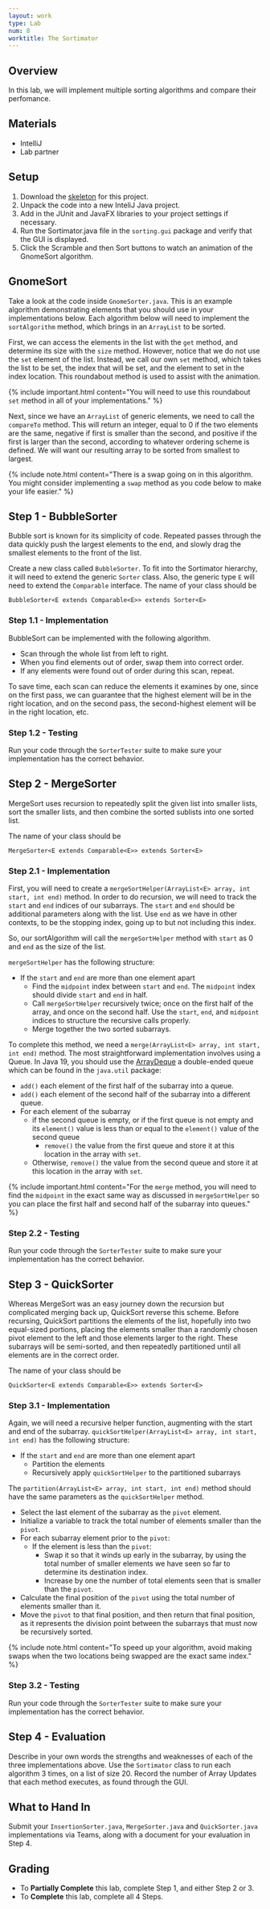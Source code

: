 ```yaml
---
layout: work
type: Lab
num: 8
worktitle: The Sortimator
---
```


## Overview

In this lab, we will implement multiple sorting algorithms and compare
their perfomance.

## Materials

-   IntelliJ
-   Lab partner

## Setup

1.  Download the [skeleton](../code/151sortimator.zip) for this project.
2.  Unpack the code into a new InteliJ Java project.
3.  Add in the JUnit and JavaFX libraries to your project settings if necessary.
4.  Run the Sortimator.java file in the `sorting.gui` package and verify
    that the GUI is displayed.
5.  Click the Scramble and then Sort buttons to watch an animation of
    the GnomeSort algorithm.

## GnomeSort

Take a look at the code inside `GnomeSorter.java`. This is an example
algorithm demonstrating elements that you should use in your
implementations below. Each algorithm below will need to implement the
`sortAlgorithm` method, which brings in an `ArrayList` to be sorted.

First, we can access the elements in the list with the `get` method, and
determine its size with the `size` method. However, notice that we do
not use the `set` element of the list. Instead, we call our own `set`
method, which takes the list to be set, the index that will be set, and
the element to set in the index location. This roundabout method is used
to assist with the animation.

{% include important.html content="You will need to use this
roundabout `set` method in all of
your implementations." %}

Next, since we have an `ArrayList` of generic elements, we need to call
the `compareTo` method. This will return an integer, equal to 0 if the
two elements are the same, negative if first is smaller than the second,
and positive if the first is larger than the second, according to
whatever ordering scheme is defined. We will want our resulting array to
be sorted from smallest to largest.

{% include note.html content="There is a swap going on in this algorithm. You might
consider implementing a `swap` method as you code below to make your life
easier." %}

<!--
## Step 1 - InsertionSorter

Your first sorting algorithm to implement is Insertion Sort. You will be
incrementally placing elements into a sorted array.

Create a new class called `InsertionSorter`. To fit into the Sortimator
hierarchy, it will need to extend the generic `Sorter` class. Also, the
generic type `E` will need to extend the `Comparable` interface. The
name of your class should be

`InsertionSorter<E extends Comparable<E>> extends Sorter<E>`

### Step 1.1 - Implementation

InsertionSort can be implemented with the following algorithm.

-   For each element in the list
    -   While the current element is smaller than the element to its left
        -   Swap them
        -   Move one element to the left, so that you keep following the current
            element down.

### Step 1.2 - Testing

Run your code through the `SorterTester` suite to make sure your
implementation has the correct behavior.

-->

## Step 1 - BubbleSorter

Bubble sort is known for its simplicity of code. Repeated passes through
the data quickly push the largest elements to the end, and slowly drag
the smallest elements to the front of the list.

Create a new class called `BubbleSorter`. To fit into the Sortimator
hierarchy, it will need to extend the generic `Sorter` class. Also, the
generic type `E` will need to extend the `Comparable` interface. The
name of your class should be

`BubbleSorter<E extends Comparable<E>> extends Sorter<E>`

### Step 1.1 - Implementation

BubbleSort can be implemented with the following algorithm.

* Scan through the whole list from left to right.
* When you find elements out of order, swap them into correct order.
* If any elements were found out of order during this scan, repeat.

To save time, each scan can reduce the elements it examines by one,
since on the first pass, we can guarantee that the highest element
will be in the right location, and on the second pass, the second-highest
element will be in the right location, etc.

### Step 1.2 - Testing

Run your code through the `SorterTester` suite to make sure your
implementation has the correct behavior.


## Step 2 - MergeSorter

MergeSort uses recursion to repeatedly split the given list into
smaller lists, sort the smaller lists, and then combine the sorted
sublists into one sorted list.

The name of your class should be

`MergeSorter<E extends Comparable<E>> extends Sorter<E>`

### Step 2.1 - Implementation

First, you will need to create a
`mergeSortHelper(ArrayList<E> array, int start, int end)` method. In order to
do recursion, we will need to track the `start` and `end` indices of our
subarrays. The `start` and `end` should be additional parameters along with
the list. Use `end` as we have in other contexts, to be the stopping
index, going up to but not including this index.

So, our sortAlgorithm will call the `mergeSortHelper` method with
`start` as 0 and `end` as the size of the list.

`mergeSortHelper` has the following structure:

-   If the `start` and `end` are more than one element apart
    -   Find the `midpoint` index between `start` and `end`. The `midpoint`
        index should divide `start` and `end` in half.
    -   Call `mergeSortHelper` recursively twice; once on the first half
        of the array, and once on the second half. Use the `start`, `end`,
        and `midpoint` indices to structure the recursive calls properly.
    -   Merge together the two sorted subarrays.

To complete this method, we need a `merge(ArrayList<E> array, int start, int end)` method.
The most straightforward implementation
involves using a Queue. In Java 19, you should use the [ArrayDeque](https://docs.oracle.com/en/java/javase/19/docs/api/java.base/java/util/ArrayDeque.html) a double-ended queue which can be found in the `java.util` package:

-   `add()` each element of the first half of the subarray into a queue.
-   `add()` each element of the second half of the subarray into a different
    queue.
-   For each element of the subarray
    -   if the second queue is empty, or if the first queue is not empty
        and its `element()` value is less than or equal to the `element()`
        value of the second queue
        -   `remove()` the value from the first queue and store it at this 
            location in the array with `set`.
    -   Otherwise, `remove()` the value from the second queue and store it
        at this location in the array with `set`.

{% include important.html content="For the `merge` method, you will need to find the
`midpoint` in the exact same way as discussed in  `mergeSortHelper` so you can
place the first half and second half of the subarray into queues." %}

### Step 2.2 - Testing

Run your code through the `SorterTester` suite to make sure your
implementation has the correct behavior.

## Step 3 - QuickSorter

Whereas MergeSort was an easy journey down the recursion but complicated
merging back up, QuickSort reverse this scheme. Before recursing,
QuickSort partitions the elements of the list, hopefully into two
equal-sized portions, placing the elements smaller than a randomly
chosen pivot element to the left and those elements larger to the right.
These subarrays will be semi-sorted, and then repeatedly partitioned
until all elements are in the correct order.

The name of your class should be

`QuickSorter<E extends Comparable<E>> extends Sorter<E>`

### Step 3.1 - Implementation

Again, we will need a recursive helper function, augmenting with the
start and end of the subarray. `quickSortHelper(ArrayList<E> array, int start, int end)`
has the following structure:

-   If the `start` and `end` are more than one element apart
    -   Partition the elements
    -   Recursively apply `quickSortHelper` to the partitioned subarrays

The `partition(ArrayList<E> array, int start, int end)` method should have the
same parameters as the `quickSortHelper` method.

-   Select the last element of the subarray as the `pivot` element.
-   Initialize a variable to track the total number of elements smaller
    than the `pivot`.
-   For each subarray element prior to the `pivot`:
    -   If the element is less than the `pivot`:
        -   Swap it so that it winds up early in the subarray, by using
            the total number of smaller elements we have seen so far to
            determine its destination index.
        -   Increase by one the number of total elements seen that is
            smaller than the `pivot`.
-   Calculate the final position of the `pivot` using the total number of
    elements smaller than it.
-   Move the `pivot` to that final position, and then return that final
    position, as it represents the division point between the subarrays
    that must now be recursively sorted.

{% include note.html content="To speed up your algorithm, avoid making swaps when the two locations
being swapped are the exact same index." %}

### Step 3.2 - Testing

Run your code through the `SorterTester` suite to make sure your
implementation has the correct behavior.

## Step 4 - Evaluation

Describe in your own words the strengths and weaknesses of each of the
three implementations above. Use the `Sortimator` class to run each
algorithm 3 times, on a list of size 20. Record the number of Array
Updates that each method executes, as found through the GUI.

## What to Hand In

Submit your `InsertionSorter.java`, `MergeSorter.java` and
`QuickSorter.java` implementations via Teams, along with a document for your
evaluation in Step 4.

## Grading

* To **Partially Complete** this lab, complete Step 1, and either Step 2 or 3.
* To **Complete** this lab, complete all 4 Steps.
